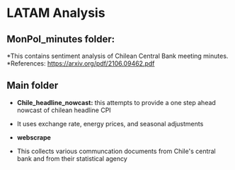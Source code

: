 # LATAM Analysis

## MonPol_minutes folder:

*This contains sentiment analysis of Chilean Central Bank meeting minutes.
*References: https://arxiv.org/pdf/2106.09462.pdf

## Main folder

* **Chile_headline_nowcast:** this attempts to provide a one step ahead nowcast of chilean headline CPI
* It uses exchange rate, energy prices, and seasonal adjustments

* **webscrape**
* This collects various communcation documents from Chile's central bank and from their statistical agency
